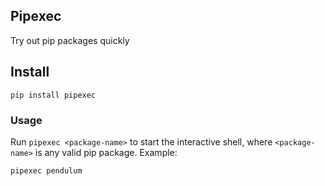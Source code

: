 ## Pipexec

Try out pip packages quickly

## Install

```shell
pip install pipexec
```

### Usage

Run `pipexec <package-name>` to start the interactive shell, where `<package-name>` is any valid pip package. Example:

```shell
pipexec pendulum
```
